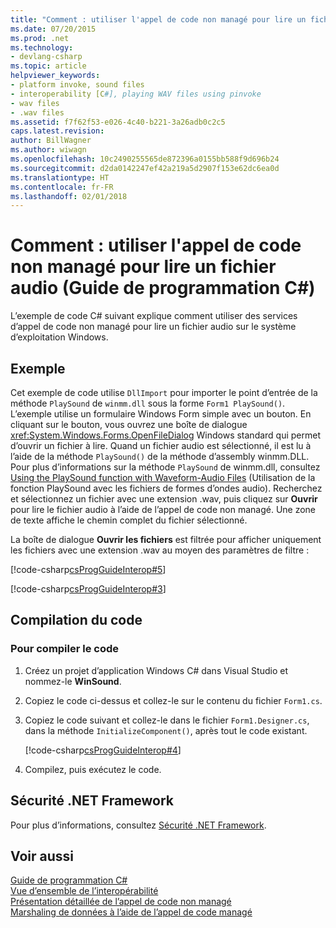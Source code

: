 ```yaml
---
title: "Comment : utiliser l'appel de code non managé pour lire un fichier audio (Guide de programmation C#)"
ms.date: 07/20/2015
ms.prod: .net
ms.technology:
- devlang-csharp
ms.topic: article
helpviewer_keywords:
- platform invoke, sound files
- interoperability [C#], playing WAV files using pinvoke
- wav files
- .wav files
ms.assetid: f7f62f53-e026-4c40-b221-3a26adb0c2c5
caps.latest.revision: 
author: BillWagner
ms.author: wiwagn
ms.openlocfilehash: 10c2490255565de872396a0155bb588f9d696b24
ms.sourcegitcommit: d2da0142247ef42a219a5d2907f153e62dc6ea0d
ms.translationtype: HT
ms.contentlocale: fr-FR
ms.lasthandoff: 02/01/2018
---
```

# <a name="how-to-use-platform-invoke-to-play-a-wave-file-c-programming-guide"></a>Comment : utiliser l'appel de code non managé pour lire un fichier audio (Guide de programmation C#)
L’exemple de code C# suivant explique comment utiliser des services d’appel de code non managé pour lire un fichier audio sur le système d’exploitation Windows.  
  
## <a name="example"></a>Exemple  
 Cet exemple de code utilise `DllImport` pour importer le point d’entrée de la méthode `PlaySound` de `winmm.dll` sous la forme `Form1 PlaySound()`. L’exemple utilise un formulaire Windows Form simple avec un bouton. En cliquant sur le bouton, vous ouvrez une boîte de dialogue <xref:System.Windows.Forms.OpenFileDialog> Windows standard qui permet d’ouvrir un fichier à lire. Quand un fichier audio est sélectionné, il est lu à l’aide de la méthode `PlaySound()` de la méthode d’assembly winmm.DLL. Pour plus d’informations sur la méthode `PlaySound` de winmm.dll, consultez [Using the PlaySound function with Waveform-Audio Files](https://msdn.microsoft.com/library/aa910379.aspx) (Utilisation de la fonction PlaySound avec les fichiers de formes d’ondes audio). Recherchez et sélectionnez un fichier avec une extension .wav, puis cliquez sur **Ouvrir** pour lire le fichier audio à l’aide de l’appel de code non managé. Une zone de texte affiche le chemin complet du fichier sélectionné.  
  
 La boîte de dialogue **Ouvrir les fichiers** est filtrée pour afficher uniquement les fichiers avec une extension .wav au moyen des paramètres de filtre :  
  
 [!code-csharp[csProgGuideInterop#5](../../../csharp/programming-guide/interop/codesnippet/CSharp/how-to-use-platform-invoke-to-play-a-wave-file_1.cs)]  
  
 [!code-csharp[csProgGuideInterop#3](../../../csharp/programming-guide/interop/codesnippet/CSharp/how-to-use-platform-invoke-to-play-a-wave-file_2.cs)]  
  
## <a name="compiling-the-code"></a>Compilation du code  
  
### <a name="to-compile-the-code"></a>Pour compiler le code  
  
1.  Créez un projet d’application Windows C# dans Visual Studio et nommez-le **WinSound**.  
  
2.  Copiez le code ci-dessus et collez-le sur le contenu du fichier `Form1.cs`.  
  
3.  Copiez le code suivant et collez-le dans le fichier `Form1.Designer.cs`, dans la méthode `InitializeComponent()`, après tout le code existant.  
  
     [!code-csharp[csProgGuideInterop#4](../../../csharp/programming-guide/interop/codesnippet/CSharp/how-to-use-platform-invoke-to-play-a-wave-file_3.cs)]  
  
4.  Compilez, puis exécutez le code.  
  
## <a name="net-framework-security"></a>Sécurité .NET Framework  
 Pour plus d’informations, consultez [Sécurité .NET Framework](https://technet.microsoft.com/en-us/security/).  
  
## <a name="see-also"></a>Voir aussi  
 [Guide de programmation C#](../../../csharp/programming-guide/index.md)  
 [Vue d’ensemble de l’interopérabilité](../../../csharp/programming-guide/interop/interoperability-overview.md)  
 [Présentation détaillée de l’appel de code non managé](../../../framework/interop/consuming-unmanaged-dll-functions.md#a-closer-look-at-platform-invoke)  
 [Marshaling de données à l’aide de l’appel de code managé](../../../framework/interop/marshaling-data-with-platform-invoke.md)
